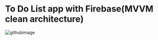 # To Do List app with Firebase(MVVM clean architecture)
![githubimage](https://github.com/Eyupkosee/To-Do-List-app-with-Firebase-MVVM-/assets/89103093/371130d7-eb0b-492d-810c-3f44b42bb5b9)
